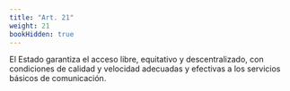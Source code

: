 ```yaml
---
title: "Art. 21"
weight: 21
bookHidden: true
---
```

El Estado garantiza el acceso libre, equitativo y descentralizado, con condiciones de calidad y velocidad adecuadas y efectivas a los servicios básicos de comunicación.